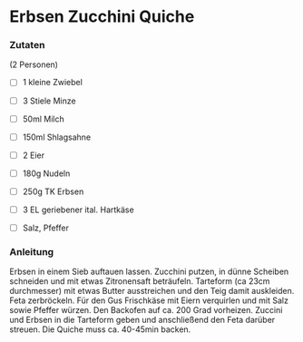 # Erbsen Zucchini Quiche

### Zutaten
(2 Personen)

- [ ] 1 kleine Zwiebel
- [ ] 3 Stiele Minze
- [ ] 50ml Milch
- [ ] 150ml Shlagsahne
- [ ] 2 Eier
- [ ] 180g Nudeln
- [ ] 250g TK Erbsen
- [ ] 3 EL geriebener ital. Hartkäse
- [ ] Salz, Pfeffer


### Anleitung
Erbsen in einem Sieb auftauen lassen.
Zucchini putzen, in dünne Scheiben schneiden und mit etwas Zitronensaft beträufeln.
Tarteform (ca 23cm durchmesser) mit etwas Butter ausstreichen und den Teig damit auskleiden.
Feta zerbröckeln. Für den Gus Frischkäse mit Eiern verquirlen und mit Salz sowie Pfeffer würzen.
Den Backofen auf ca. 200 Grad vorheizen. Zuccini und Erbsen in die Tarteform geben und anschließend den Feta darüber streuen.
Die Quiche muss ca. 40-45min backen.
